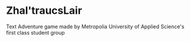 # Zhal'traucsLair
Text Adventure game made by Metropolia University of Applied Science's first class student group
